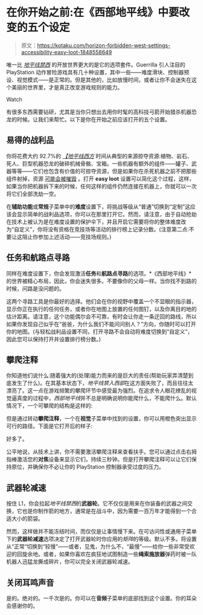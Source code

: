 # 在你开始之前:在《西部地平线》中要改变的五个设定

> 原文：<https://kotaku.com/horizon-forbidden-west-settings-accessibility-easy-loot-1848558649>

唯一比 [*地平线禁西*](https://kotaku.com/horizon-forbidden-west-the-kotaku-review-1848524470) 的开放世界更大的是它的选项套件。Guerrilla 引人注目的 PlayStation 动作冒险游戏具有几十种设置，其中一些——难度滑块、控制器预设、视觉模式——是正常的。但是其他的，比如放慢时间，或者让你不会迷失在这个美丽的世界里，才是真正改变游戏规则的能力。

Watch

有很多东西需要钻研，尤其是当你只想出去用你时髦的高科技弓箭开始猎杀机器恐龙的时候。让我们来帮忙。以下是你在开始之前应该打开的五个设置。

## 易得的战利品

你将花费大约 92.7%的 [*【地平线西方*](https://kotaku.com/horizon-forbidden-west-zero-dawn-lore-recap-what-happen-1848550996) 时间从典型的来源掠夺资源:植物、岩石、死人、巨型机器恐龙的破碎机械骨骼、宝箱。一些机器有额外的组件——罐子、武器等等——它们也包含有价值的可掠夺资源，但是如果你在杀死机器之前不把那些组件射掉，资源 [可能会被摧毁](https://blog.playstation.com/2022/02/10/accessibility-features-in-horizon-forbidden-west/) 。打开 **easy loot** 设置可以简化这个过程，这样，如果当你把机器拆下来的时候，任何这样的组件仍然连接在机器上，你就可以一次将它们全部洗劫一空。

在**辅助功能**或**常规**子菜单中的**难度**设置下，将挑战等级从“普通”切换到“定制”这应该会显示简单的战利品选项，你可以在那里打开它。然而，请注意，由于自动抢劫在技术上被认为是在难度设置的保护伞下，并且开启它需要将你的整体难度改为“自定义”，你将没有资格在竞技场等活动的排行榜上记录分数。(注意第二点:不要让这阻止你参加上述活动——竞技场规则。)

## 任务和航路点寻路

同样在难度设置下，你会发现激活**任务**和**航路点寻路**的选项。*《西部地平线》*的世界被精心布局，因此，你会迷失很多。不要像你的父母一样。当你找不到路的时候，问路是没问题的。

这两个寻路工具是你最好的选择。他们会在你的视野中覆盖一个不显眼的指示器，显示你正在执行的任何任务，或者你在地图上放置的任何图钉，以及你离目的地的估计距离。请注意，这个功能偶尔会不可靠，有时会让你走一条迂回的路线，所以如果你发现自己似乎在“爸爸，为什么我们不能问问别人？”方向，你随时可以打开你的地图。(与轻松战利品设置不同，打开寻路不会自动将难度切换到“自定义”，因此您可以保持打开并设置排行榜分数。)

## 攀爬注释

你知道他们说什么:随着强大的(处理)能力而来的是巨大的责任(帮助玩家弄清楚到底发生了什么)。在其基本状态下，*地平线禁入西部*在这方面失败了，而且往往太漂亮了。这一点在游戏频繁的攀爬环节中感受最为强烈。在追求令人眼花缭乱的视觉逼真度的过程中，*西部地平线*并不总是明确说明你能爬什么，不能爬什么。默认情况下，一个可攀爬的结构是这样的:

但是通过转动**攀爬注释**，一个在**视觉**子菜单中找到的设置，你可以用橙色突出显示可行的路径。下面是它打开后的样子:

好多了。

公平地说，从技术上讲，你不需要激活攀爬注释来查看扶手。您可以通过点击右拇指棒激活您的**对焦**设备来显示它们，持续三秒钟。但是打开攀爬注释可以让它们保持原位，并确保你不必让你的 PlayStation 控制器承受过度的压力。

## 武器轮减速

按住 L1，你会拉起*地平线禁西*的**武器轮**。它不仅仅是用来在你装备的武器之间交换，它也是你制作箭的地方，通常是在战斗中，因为需要一百万年才能得到一个合适大小的箭袋。

然而，这样做并不能冻结时间，而仅仅是让事情慢下来。在可访问性或通用子菜单下的**武器轮减速**选项决定了打开武器轮时你应用的*矩阵*的等级。默认不多。将设置从“正常”切换到“较慢”——或者，见鬼，为什么不，“最慢”——给你一些非常受欢迎的回旋余地。或者，如果你喜欢在疯狂地试图制造一些**绳索施放器**弹药时被一队机器人迅猛龙撕成碎片，你可以完全关闭武器轮减速。

## 关闭耳鸣声音

是的。绝对的。一千次是的。你可以在**音频**子菜单的底部找到这个设置。你的耳朵会感谢你的。